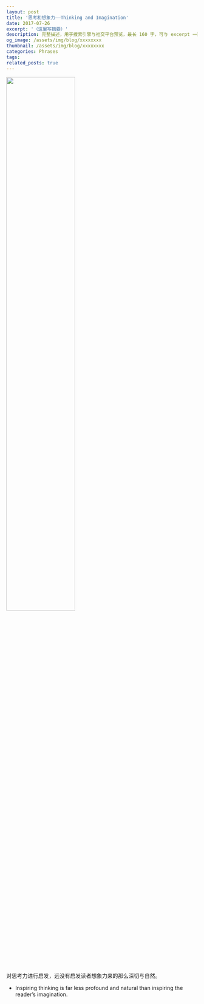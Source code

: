 ```yaml
---
layout: post
title: '思考和想象力——Thinking and Imagination'
date: 2017-07-26
excerpt: '（这里写摘要）'
description: 完整描述，用于搜索引擎与社交平台预览，最长 160 字，可与 excerpt 一致
og_image: /assets/img/blog/xxxxxxxx
thumbnail: /assets/img/blog/xxxxxxxx
categories: Phrases
tags: 
related_posts: true
---
```


<img src="{{ '/assets/img/blog/xxxxxxxx' | relative_url }}" style="width:60%;">

对思考力进行启发，远没有启发读者想象力来的那么深切与自然。

- Inspiring thinking is far less profound and natural than inspiring the reader’s imagination.